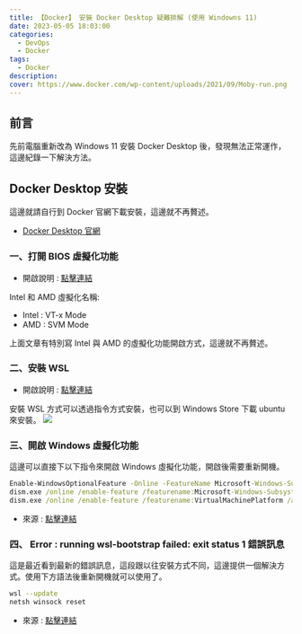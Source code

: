 ```yaml
---
title: 【Docker】 安裝 Docker Desktop 疑難排解 (使用 Windowns 11)                                                                                                                              
date: 2023-05-05 18:03:00
categories: 
  - DevOps
  - Docker
tags: 
  - Docker
description:
cover: https://www.docker.com/wp-content/uploads/2021/09/Moby-run.png
---
```


## 前言
先前電腦重新改為 Windows 11 安裝 Docker Desktop 後，發現無法正常運作，這邊紀錄一下解決方法。


## Docker Desktop 安裝
這邊就請自行到 Docker 官網下載安裝，這邊就不再贅述。

- [Docker Desktop 官網](https://www.docker.com/products/docker-desktop)

### 一、打開 BIOS 虛擬化功能    
- 開啟說明 : [點擊連結](https://www.asus.com/tw/support/faq/1045141/)

Intel 和 AMD 虛擬化名稱:
- Intel : VT-x Mode
- AMD : SVM Mode

上面文章有特別寫 Intel 與 AMD 的虛擬化功能開啟方式，這邊就不再贅述。


### 二、安裝 WSL
- 開啟說明 : [點擊連結](https://docs.microsoft.com/zh-tw/windows/wsl/install)

安裝 WSL 方式可以透過指令方式安裝，也可以到 Windows Store 下載 ubuntu 來安裝。
![](/image/20240505_13-17-44.png)



### 三、開啟 Windows 虛擬化功能

這邊可以直接下以下指令來開啟 Windows 虛擬化功能，開啟後需要重新開機。
```cmd
Enable-WindowsOptionalFeature -Online -FeatureName Microsoft-Windows-Subsystem-Linux
dism.exe /online /enable-feature /featurename:Microsoft-Windows-Subsystem-Linux /all /norestart
dism.exe /online /enable-feature /featurename:VirtualMachinePlatform /all /norestart
```

- 來源 : [點擊連結](https://github.com/lewagon/data-setup/issues/72)

### 四、 Error : running wsl-bootstrap failed: exit status 1 錯誤訊息
這是最近看到最新的錯誤訊息，這段跟以往安裝方式不同，這邊提供一個解決方式。使用下方語法後重新開機就可以使用了。

```bash
wsl --update 
netsh winsock reset
```

- 來源 : [點擊連結](https://stackoverflow.com/questions/75390347/wsl2-failed-install-docker-desktop-on-windows-11)